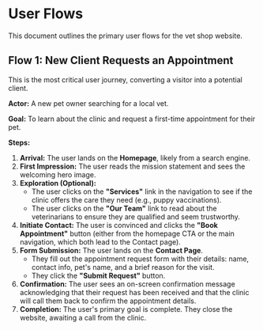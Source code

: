 # User Flows

This document outlines the primary user flows for the vet shop website.

## Flow 1: New Client Requests an Appointment

This is the most critical user journey, converting a visitor into a potential client.

**Actor:** A new pet owner searching for a local vet.

**Goal:** To learn about the clinic and request a first-time appointment for their pet.

**Steps:**

1.  **Arrival:** The user lands on the **Homepage**, likely from a search engine.
2.  **First Impression:** The user reads the mission statement and sees the welcoming hero image.
3.  **Exploration (Optional):**
    *   The user clicks on the **"Services"** link in the navigation to see if the clinic offers the care they need (e.g., puppy vaccinations).
    *   The user clicks on the **"Our Team"** link to read about the veterinarians to ensure they are qualified and seem trustworthy.
4.  **Initiate Contact:** The user is convinced and clicks the **"Book Appointment"** button (either from the homepage CTA or the main navigation, which both lead to the Contact page).
5.  **Form Submission:** The user lands on the **Contact Page**.
    *   They fill out the appointment request form with their details: name, contact info, pet's name, and a brief reason for the visit.
    *   They click the **"Submit Request"** button.
6.  **Confirmation:** The user sees an on-screen confirmation message acknowledging that their request has been received and that the clinic will call them back to confirm the appointment details.
7.  **Completion:** The user's primary goal is complete. They close the website, awaiting a call from the clinic.
